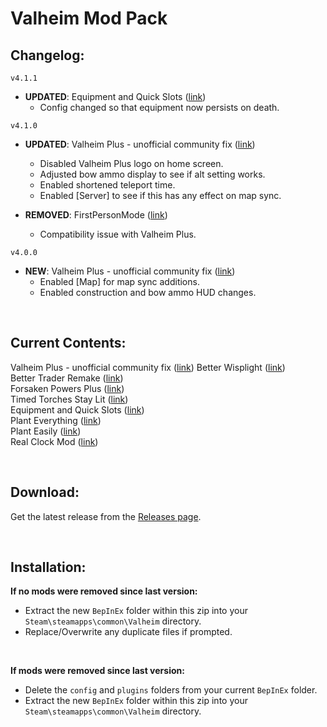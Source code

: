 
# Valheim Mod Pack

## Changelog:
`v4.1.1` <br>
- **UPDATED**: Equipment and Quick Slots ([link](https://www.nexusmods.com/valheim/mods/92))
  - Config changed so that equipment now persists on death.

`v4.1.0` <br>
- **UPDATED**: Valheim Plus - unofficial community fix ([link](https://www.nexusmods.com/valheim/mods/2323))
  - Disabled Valheim Plus logo on home screen.
  - Adjusted bow ammo display to see if alt setting works.
  - Enabled shortened teleport time.
  - Enabled [Server] to see if this has any effect on map sync.

- **REMOVED**: FirstPersonMode ([link](https://valheim.thunderstore.io/package/Azumatt/FirstPersonMode/))
  - Compatibility issue with Valheim Plus.

`v4.0.0` <br>
- **NEW**: Valheim Plus - unofficial community fix ([link](https://www.nexusmods.com/valheim/mods/2323))
  - Enabled [Map] for map sync additions.
  - Enabled construction and bow ammo HUD changes.

<br>

## Current Contents:
Valheim Plus - unofficial community fix ([link](https://www.nexusmods.com/valheim/mods/2323))
Better Wisplight ([link](https://www.nexusmods.com/valheim/mods/2103))<br>
Better Trader Remake ([link](https://valheim.thunderstore.io/package/Digitalroot/Better_Trader_Remake/))<br>
Forsaken Powers Plus ([link](https://www.nexusmods.com/valheim/mods/2067))<br>
Timed Torches Stay Lit ([link](https://www.nexusmods.com/valheim/mods/2034))<br>
Equipment and Quick Slots ([link](https://www.nexusmods.com/valheim/mods/92))<br>
Plant Everything ([link](https://www.nexusmods.com/valheim/mods/1042))<br>
Plant Easily ([link](https://www.nexusmods.com/valheim/mods/2350))<br>
Real Clock Mod ([link](https://www.nexusmods.com/valheim/mods/489))<br>

<br>

## Download:
Get the latest release from the [Releases page](https://github.com/LeBanes/valheim-mods/releases).

<br>

## Installation:
**If no mods were removed since last version:**
-   Extract the new `BepInEx` folder within this zip into your `Steam\steamapps\common\Valheim` directory.
-   Replace/Overwrite any duplicate files if prompted.

<br>

**If mods were removed since last version:**
-   Delete the `config` and `plugins` folders from your current `BepInEx` folder.
-   Extract the new `BepInEx` folder within this zip into your `Steam\steamapps\common\Valheim` directory.

